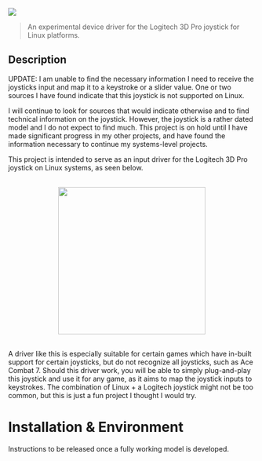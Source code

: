 ![](https://img.shields.io/badge/Development-Hiatus-red)
> An experimental device driver for the Logitech 3D Pro joystick for Linux platforms. 

## Description
UPDATE: I am unable to find the necessary information I need to receive the joysticks input and map it to a keystroke or a slider value. One or two sources I have found indicate that this joystick is not supported on Linux. 

I will continue to look for sources that would indicate otherwise and to find technical information on the joystick. However, the joystick is a rather dated model and I do not expect to find much. This project is on hold until I have made significant progress in my other projects, and have found the information necessary to continue my systems-level projects.

This project is intended to serve as an input driver for the Logitech 3D Pro joystick on Linux systems, as seen below.

<br>
<div align="center">
 <img height="300px" src="https://github.com/user-attachments/assets/49bbec72-4113-4a7a-9550-4ddff5ec0dee">
</div>
<br>

A driver like this is especially suitable for certain games which have in-built support for certain joysticks, but do not recognize all joysticks, such as Ace Combat 7. Should this driver work, you will be able to simply plug-and-play this joystick and use it for any game, as it aims to map the joystick inputs to keystrokes. The combination of Linux + a Logitech joystick might not be too common, but this is just a fun project I thought I would try.

# Installation & Environment
Instructions to be released once a fully working model is developed.

